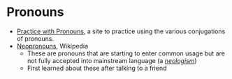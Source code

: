 # Pronouns

- [Practice with Pronouns](https://www.practicewithpronouns.com/), a site to
  practice using the various conjugations of pronouns.
- [Neopronouns](https://en.wikipedia.org/wiki/Neopronoun), Wikipedia
  - These are pronouns that are starting to enter common usage but are not fully
    accepted into mainstream language (a
    _[neologism](https://en.wikipedia.org/wiki/Neologism)_)
  - First learned about these after talking to a friend

